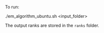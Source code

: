 To run:

./em_algorithm_ubuntu.sh <input_folder>


The output ranks are stored in the `ranks` folder.
